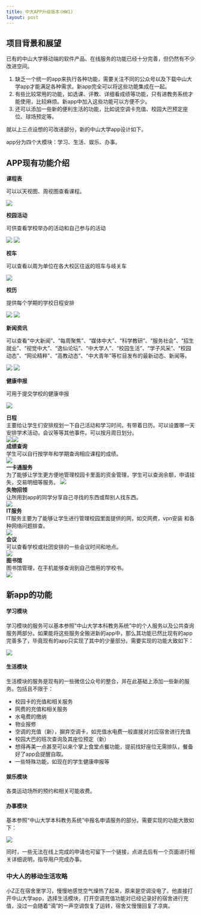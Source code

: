 ```yaml
---
title: 中大APP升级版本(HW1)
layout: post
---    
```


## 项目背景和展望  
已有的中山大学移动端的软件产品、在线服务的功能已经十分完善，但仍然有不少改进空间。  

1. 缺乏一个统一的app来执行各种功能，需要关注不同的公众号以及下载中山大学app才能满足各种需求。新app完全可以将这些功能集成在一起。  
2. 有些比较常用的功能，如选课、评教、详细看成绩等功能，只有进教务系统才能使用，比较麻烦。新app中加入这些功能可以方便不少。  
3. 还可以添加一些新的便利生活的功能，比如说空调卡充值、校园大巴预定座位、球场预定等。  

就以上三点设想的可改进部分，新的中山大学app设计如下。  

app分为四个大模块：学习、生活、娱乐、办事。  

## APP现有功能介绍    

**课程表**

可以以天视图、周视图查看课程。

<img src="{{ site.baseurl }}/assets/images/9.png">

**校园活动**

可供查看学校举办的活动和自己参与的活动

<img src="{{ site.baseurl }}/assets/images/10.png">

<img src="{{ site.baseurl }}/assets/images/11.png">

**校车**

可以查看以周为单位在各大校区往返的班车与岐关车

<img src="{{ site.baseurl }}/assets/images/12.png">

**校历**

提供每个学期的学校日程安排

<img src="{{ site.baseurl }}/assets/images/13.png">

<img src="{{ site.baseurl }}/assets/images/14.png">

**新闻资讯**

可以查看“中大新闻”、“每周聚焦”、“媒体中大”、“科学教研”、“服务社会”、“招生就业”、“视觉中大”、“逸仙论坛”、“中大学人”、“校园生活”、“学子风采”、“校园动态”、“网论精粹”、“高教动态”、“中大青年”等栏目发布的最新动态、新闻等。

<img src="{{ site.baseurl }}/assets/images/15.png">

<img src="{{ site.baseurl }}/assets/images/16.png">

**健康申报**

可用于提交学校的健康申报

<img src="{{ site.baseurl }}/assets/images/17.png">

**日程**  
主要给让学生们安排规划一下自己活动和学习时间，有带着日历。可以设置哪一天安排学术活动，会议等等其他事件。可以按月周日划分。  
<img src="{{ site.baseurl }}/assets/images/1.png"><img src="{{ site.baseurl }}/assets/images/2.png">    
**成绩查询**  
学生可以自行按学年和学期查询相应课程的成绩。  
<img src="{{ site.baseurl }}/assets/images/3.png">  
**一卡通服务**  
为了能够让学生更方便地管理校园卡里面的资金管理，学生可以查询余额，申请挂失，交易明细等服务。 
<img src="{{ site.baseurl }}/assets/images/4.png">  
**失物招领**  
让所用到app的同学分享自己寻找的东西或帮别人找东西。  
<img src="{{ site.baseurl }}/assets/images/5.png">  
**IT服务**  
IT服务主要为了能够让学生进行管理校园里面提供的网，如交网费，vpn安装 和各种网络问题排查。  
<img src="{{ site.baseurl }}/assets/images/6.png">  
**会议**  
可以查看学校或社团安排的一些会议时间和地点。  
<img src="{{ site.baseurl }}/assets/images/7.png">  
**图书馆**  
图书馆管理，在手机能够查询到自己借用的学校书。  
<img src="{{ site.baseurl }}/assets/images/8.png">    


## 新app的功能  

#### 学习模块  

学习模块的服务可以基本参照“中山大学本科教务系统”中的个人服务以及公共查询服务两部分。如果能将这些服务全搬进新的app中，那么其功能已然比现有的app完善多了，毕竟现有的app只实现了其中的少量部分。需要实现的功能大致如下：  

<img src="{{ site.baseurl }}/assets/images/image-20200531153312494.png">  

#### 生活模块  

生活模块的服务是现有的一些微信公众号的整合，并在此基础上添加一些新的服务。包括且不限于：  

* 校园卡的充值和相关服务
* 网费的充值和相关服务
* 水电费的缴纳
* 物业报修
* 空调的充值（新），摒弃空调卡，如充值水电费一般直接对对应宿舍进行充值
* 校园大巴的班次查询及其座位预定（新）
* 想得再美一点甚至可以来个掌上食堂点餐功能，提前找好座位无需排队，餐备好了app会提醒自取。
* 一些特殊功能，如现在的学生健康申报等

#### 娱乐模块

各类运动场所的预约和相关可能收费。

#### 办事模块

基本参照“中山大学本科教务系统”中报名申请服务的部分。需要实现的功能大致如下：

<img src="{{ site.baseurl }}/assets/images/image-20200531153327104.png">

同时，一些无法在线上完成的申请也可留下一个链接，点进去后有一个页面进行相关详细说明，指导用户完成办事。



### 中大人的移动生活攻略

小Z正在宿舍里学习，慢慢地感觉空气燥热了起来，原来是空调没电了。他直接打开中山大学app，选择生活模块，打开空调充值功能对已经记录好的宿舍进行充值，没过一会随着“滴”的一声空调恢复了运转，宿舍又慢慢回复了凉爽。


